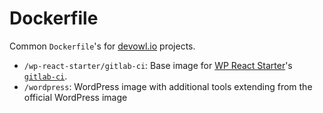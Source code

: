 # Dockerfile

Common `Dockerfile`'s for [devowl.io](https://devowl.io) projects.

- `/wp-react-starter/gitlab-ci`: Base image for [WP React Starter](https://github.com/devowlio/wp-react-starter/)'s [`gitlab-ci`](https://github.com/devowlio/wp-react-starter/tree/master/devops/docker/gitlab-ci).
- `/wordpress`: WordPress image with additional tools extending from the official WordPress image
